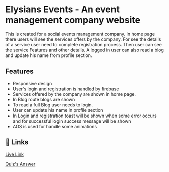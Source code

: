 # Elysians Events - An event management company website

This is created for a social events management company. In home page there users will see the services offers by the company. For see the details of a service user need to complete registration process. Then user can see the service Features and other details. A logged in user can also read a blog and update his name from profile section.

## Features

- Responsive design
- User's login and registration is handled by firebase
- Services offered by the company are shown in home page.
- In Blog route blogs are shown
- To read a full Blog user needs to login.
- User can update his name in profile section
- In Login and registration toast will be shown when some error occurs and for successful login success message will be shown
- AOS is used for handle some animations

## 🔗 Links

[Live Link](https://elysian-events-aditya.web.app)

[Quiz's Answer](https://github.com/programming-hero-web-course-4/b8a9-event-management-AdityaChowdhury2/blob/main/Question_and_Answer.md)
